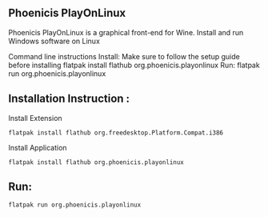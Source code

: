 
## Phoenicis PlayOnLinux

Phoenicis PlayOnLinux is a graphical front-end for Wine.
Install and run Windows software on Linux


Command line instructions
Install:
Make sure to follow the setup guide before installing
flatpak install flathub org.phoenicis.playonlinux
Run:
flatpak run org.phoenicis.playonlinux


## Installation Instruction :

Install Extension
```
flatpak install flathub org.freedesktop.Platform.Compat.i386
```

Install Application
```
flatpak install flathub org.phoenicis.playonlinux
```

## Run:
```
flatpak run org.phoenicis.playonlinux
```